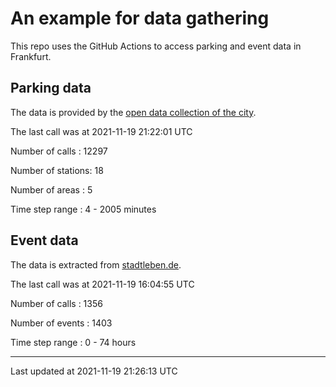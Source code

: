# An example for data gathering

This repo uses the GitHub Actions to access parking and event data in Frankfurt.

## Parking data
The data is provided by the [open data collection of the city](https://www.offenedaten.frankfurt.de/).

The last call was at 2021-11-19 21:22:01 UTC

Number of calls   : 12297

Number of stations:    18

Number of areas   :     5

Time step range   :     4 -  2005 minutes


## Event data
The data is extracted from [stadtleben.de](https://stadtleben.de/frankfurt/).

The last call was at 2021-11-19 16:04:55 UTC

Number of calls   : 1356

Number of events  : 1403

Time step range   :    0 -   74 hours


----

Last updated at 2021-11-19 21:26:13 UTC
